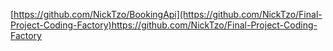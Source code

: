 [https://github.com/NickTzo/BookingApi](https://github.com/NickTzo/Final-Project-Coding-Factory)https://github.com/NickTzo/Final-Project-Coding-Factory
